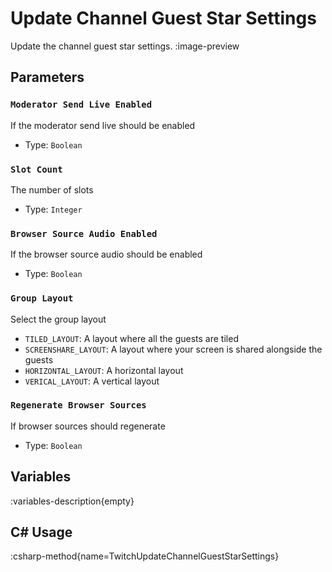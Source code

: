 # Update Channel Guest Star Settings
Update the channel guest star settings.
:image-preview

## Parameters
### `Moderator Send Live Enabled`
If the moderator send live should be enabled

- Type: `Boolean`

### `Slot Count`
The number of slots

- Type: `Integer`

### `Browser Source Audio Enabled`
If the browser source audio should be enabled

- Type: `Boolean`

### `Group Layout`
Select the group layout

- `TILED_LAYOUT`: A layout where all the guests are tiled
- `SCREENSHARE_LAYOUT`: A layout where your screen is shared alongside the guests
- `HORIZONTAL_LAYOUT`: A horizontal layout
- `VERICAL_LAYOUT`: A vertical layout

### `Regenerate Browser Sources`
If browser sources should regenerate

- Type: `Boolean`

## Variables
:variables-description{empty}

## C# Usage
:csharp-method{name=TwitchUpdateChannelGuestStarSettings}